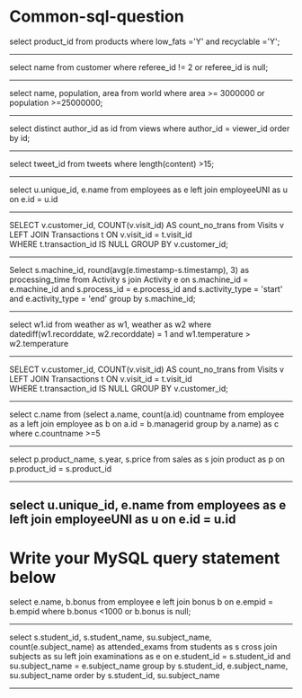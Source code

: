# Common-sql-question

select product_id from products
where low_fats ='Y' and recyclable ='Y';

-----------------------------------------------------------------------

select name from customer 
where referee_id != 2 or referee_id is null;

------------------------------------------------------------------------

select name, population, area from world
where area >= 3000000 or population >=25000000;

------------------------------------------------------------------------

select distinct author_id as id from views
where author_id = viewer_id
order by id;

-------------------------------------------------------------------------

select tweet_id from tweets
where length(content) >15;

-------------------------------------------------------------------------

select u.unique_id, e.name from employees as e
left join employeeUNI as u on e.id = u.id

-------------------------------------------------------------------------

SELECT v.customer_id, COUNT(v.visit_id) AS count_no_trans 
from Visits v 
LEFT JOIN Transactions t 
ON v.visit_id = t.visit_id  
WHERE t.transaction_id IS NULL 
GROUP BY v.customer_id; 

-------------------------------------------------------------------------

Select s.machine_id, 
        round(avg(e.timestamp-s.timestamp), 3) as processing_time
from Activity s 
join Activity e
on s.machine_id = e.machine_id 
and s.process_id = e.process_id
and s.activity_type = 'start' 
and e.activity_type = 'end'
group by s.machine_id;

-------------------------------------------------------------------------

select w1.id from weather as w1, weather as w2
where datediff(w1.recorddate, w2.recorddate) = 1 and w1.temperature > w2.temperature

-----------------------------------------------------------------------------------

SELECT v.customer_id, COUNT(v.visit_id) AS count_no_trans 
from Visits v 
LEFT JOIN Transactions t 
ON v.visit_id = t.visit_id  
WHERE t.transaction_id IS NULL 
GROUP BY v.customer_id; 

-----------------------------------------------------------------------------------

select c.name from (select a.name, count(a.id) countname from employee as a left join employee as b on a.id = b.managerid group by a.name) as c where c.countname >=5

----------------------------------------------------------------------------------------------------------------------------------------------

select p.product_name, s.year, s.price from sales as s
join product as p on p.product_id = s.product_id

--------------------------------------------------------------------------------------

select u.unique_id, e.name from employees as e
left join employeeUNI as u on e.id = u.id 
----------------------------------------------------------------------------------------

# Write your MySQL query statement below
select e.name, b.bonus from employee e
left join bonus b on e.empid = b.empid
where b.bonus <1000 or b.bonus is null;

----------------------------------------------------------------------------------------

select s.student_id, s.student_name, su.subject_name, count(e.subject_name) as attended_exams from students as s 
cross join subjects as su
left join examinations as e on e.student_id = s.student_id and  su.subject_name = e.subject_name
group by s.student_id, e.subject_name, su.subject_name
order by s.student_id, su.subject_name

----------------------------------------------------------------------------------------------

